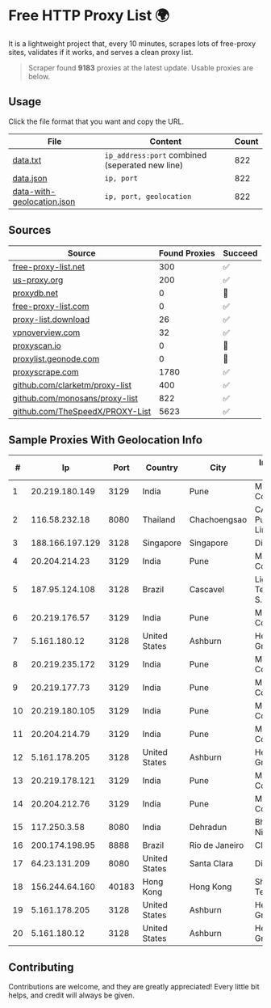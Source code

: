 
# Free HTTP Proxy List 🌍

It is a lightweight project that, every 10 minutes, scrapes lots of free-proxy sites, validates if it works, and serves a clean proxy list.


> Scraper found **9183** proxies at the latest update. Usable proxies are below.

## Usage

Click the file format that you want and copy the URL.


|File|Content|Count|
|----|-------|-----|
|[data.txt](https://raw.githubusercontent.com/themiralay/Proxy-List-World/master/data.txt)|`ip_address:port` combined (seperated new line)|822|
|[data.json](https://raw.githubusercontent.com/themiralay/Proxy-List-World/master/data.json)|`ip, port`|822|
|[data-with-geolocation.json](https://raw.githubusercontent.com/themiralay/Proxy-List-World/master/data-with-geolocation.json)|`ip, port, geolocation`|822|

## Sources

|Source|Found Proxies|Succeed|
|------|-------------|-------|
|[free-proxy-list.net](https://free-proxy-list.net)|300|✅|
|[us-proxy.org](https://www.us-proxy.org)|200|✅|
|[proxydb.net](http://proxydb.net)|0|🚫|
|[free-proxy-list.com](https://free-proxy-list.com/?page=&port=&type%5B%5D=http&type%5B%5D=https&up_time=0&search=Search)|0|✅|
|[proxy-list.download](https://www.proxy-list.download/HTTP)|26|✅|
|[vpnoverview.com](https://vpnoverview.com/privacy/anonymous-browsing/free-proxy-servers)|32|✅|
|[proxyscan.io](https://www.proxyscan.io)|0|🚫|
|[proxylist.geonode.com](https://proxylist.geonode.com/api/proxy-list?limit=300&page=1&sort_by=lastChecked&sort_type=desc&protocols=http,https)|0|🚫|
|[proxyscrape.com](https://api.proxyscrape.com/v2/?request=displayproxies&protocol=http&timeout=10000&country=all&ssl=all&anonymity=all)|1780|✅|
|[github.com/clarketm/proxy-list](https://raw.githubusercontent.com/clarketm/proxy-list/master/proxy-list-raw.txt)|400|✅|
|[github.com/monosans/proxy-list](https://raw.githubusercontent.com/monosans/proxy-list/main/proxies/http.txt)|822|✅|
|[github.com/TheSpeedX/PROXY-List](https://raw.githubusercontent.com/TheSpeedX/PROXY-List/master/http.txt)|5623|✅|


## Sample Proxies With Geolocation Info

|#|Ip|Port|Country|City|Internet Service Provider|
|-|--|----|-------|----|-------------------------|
|1|20.219.180.149|3129|India|Pune|Microsoft Corporation|
|2|116.58.232.18|8080|Thailand|Chachoengsao|CAT Telecom Public Company Limited|
|3|188.166.197.129|3128|Singapore|Singapore|DigitalOcean, LLC|
|4|20.204.214.23|3129|India|Pune|Microsoft Corporation|
|5|187.95.124.108|3128|Brazil|Cascavel|Ligga Telecomunicações S.A|
|6|20.219.176.57|3129|India|Pune|Microsoft Corporation|
|7|5.161.180.12|3128|United States|Ashburn|Hetzner Online GmbH|
|8|20.219.235.172|3129|India|Pune|Microsoft Corporation|
|9|20.219.177.73|3129|India|Pune|Microsoft Corporation|
|10|20.219.180.105|3129|India|Pune|Microsoft Corporation|
|11|20.204.214.79|3129|India|Pune|Microsoft Corporation|
|12|5.161.178.205|3128|United States|Ashburn|Hetzner Online GmbH|
|13|20.219.178.121|3129|India|Pune|Microsoft Corporation|
|14|20.204.212.76|3129|India|Pune|Microsoft Corporation|
|15|117.250.3.58|8080|India|Dehradun|Bharat Sanchar Nigam Ltd|
|16|200.174.198.95|8888|Brazil|Rio de Janeiro|Claro S.A|
|17|64.23.131.209|8080|United States|Santa Clara|DigitalOcean, LLC|
|18|156.244.64.160|40183|Hong Kong|Hong Kong|Shenzhen Jizhan Technology Co|
|19|5.161.178.205|3128|United States|Ashburn|Hetzner Online GmbH|
|20|5.161.180.12|3128|United States|Ashburn|Hetzner Online GmbH|



## Contributing

Contributions are welcome, and they are greatly appreciated! Every
little bit helps, and credit will always be given.

